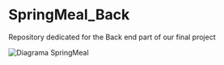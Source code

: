 # SpringMeal_Back
Repository dedicated for the Back end part of our final project

![Diagrama SpringMeal](https://user-images.githubusercontent.com/100615218/235081472-24a7d46a-bb63-486b-bb15-07adab1f4374.png)
